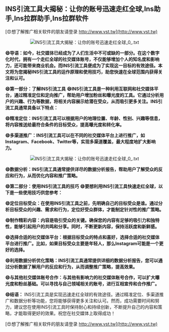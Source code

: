 ## **INS引流工具大揭秘：让你的账号迅速走红全球,Ins助手,Ins拉群助手,Ins拉群软件**

[😍想了解推广相关软件的朋友请登录 http://www.vst.tw](http://www.vst.tw)

 <center><img src="https://vst.tw/MP4/tuiguang/png/4.png" alt="INS引流工具大揭秘：让你的账号迅速走红全球_0_.txt"></center>

**😄导语：如今，社交媒体已经成为了人们生活中不可或缺的一部分。在这个数字化时代，拥有一个走红全球的社交媒体账号，不仅能够增加个人的知名度和影响力，还可能带来商业机会。而INS引流工具便成为了实现这一目标的有效途径。本文将为您揭秘INS引流工具的运作原理和使用技巧，助您快速在全球范围内获得关注和认可。**

**😄第一部分：了解INS引流工具**
**😄INS引流工具是一种利用互联网和社交媒体平台，通过精准定位和定向推广，帮助用户增加粉丝和曝光度的工具。它通过分析用户的兴趣、行为等数据，将相关内容展示给潜在受众，从而吸引更多关注。INS引流工具通常具备以下特点：**

**😄精准定位：INS引流工具可以根据用户的地理位置、年龄、性别、兴趣等信息，将内容推送给最符合条件的目标受众，提高曝光度和转化率。**

**😄多渠道推广：INS引流工具可以在不同的社交媒体平台上进行推广，如Instagram、Facebook、Twitter等，实现多渠道覆盖，最大程度地扩大影响力。**

 <center><img src="https://vst.tw/MP4/tuiguang/png/4.png" alt="INS引流工具大揭秘：让你的账号迅速走红全球_0_.txt"></center>

**😄数据分析：INS引流工具通常提供详尽的数据分析报告，帮助用户了解受众的反应和行为，从而优化内容和推广策略。**

**😄第二部分：使用INS引流工具的技巧**
**😄要想利用INS引流工具快速走红全球，以下是一些使用技巧供您参考：**

**😄定位目标受众：在使用INS引流工具之前，先明确自己的目标受众是谁。通过分析目标受众的兴趣、需求和行为，定位好受众群体，才能制定针对性的推广策略。**

**😄制作精彩内容：内容是吸引受众的关键。确保您的内容有足够的吸引力和独特性，能够引起用户的共鸣和分享。同时，不断更新内容，保持活跃度和新鲜感。**

**😄选择合适的社交媒体平台：根据目标受众的特点和喜好，选择合适的社交媒体平台进行推广。比如，如果目标受众主要是年轻人，那么Instagram可能是一个更好的选择。**

**😄利用数据分析优化策略：INS引流工具通常提供详细的数据分析报告，您可以通过分析数据了解用户的反应和行为，从而调整推广策略，提高效果。**

**😄与其他社交媒体账号合作：与其他有影响力的社交媒体账号合作，可以扩大曝光度和粉丝基础。可以寻找与自己领域相关的账号，进行互相宣传和合作推广。**

**😄结语：**
INS引流工具是实现迅速走红全球的有效途径。通过精准定位、多渠道推广和数据分析等功能，您将能够获得更多关注和认可。然而，成功需要时间和努力，建议您在使用INS引流工具时保持耐心和持续创新，不断提升自己的内容和策略，才能取得更好的效果。祝您在社交媒体上取得成功！

[😍想了解推广相关软件的朋友请登录 http://www.vst.tw](http://www.vst.tw)



